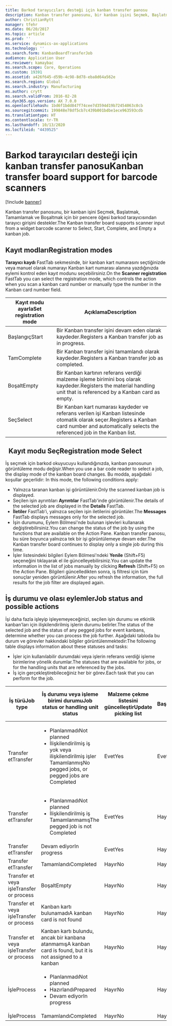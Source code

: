 ```yaml
---
title: Barkod tarayıcıları desteği için kanban transfer panosu
description: Kanban transfer panosunu, bir kanban işini Seçmek, Başlatmak, Tamamlamak ve Boşaltmak için bir pencere öğesi barkod tarayıcısından tarayıcı girişini destekler.
author: ChristianRytt
manager: tfehr
ms.date: 06/20/2017
ms.topic: article
ms.prod: ''
ms.service: dynamics-ax-applications
ms.technology: ''
ms.search.form: KanbanBoardTransferJob
audience: Application User
ms.reviewer: kamaybac
ms.search.scope: Core, Operations
ms.custom: 19391
ms.assetid: a426f645-d59b-4c98-8d78-eba8d64a562e
ms.search.region: Global
ms.search.industry: Manufacturing
ms.author: crytt
ms.search.validFrom: 2016-02-28
ms.dyn365.ops.version: AX 7.0.0
ms.openlocfilehash: 1bd6f1bdd847f74cee7d3594d19b72454063c0cb
ms.sourcegitcommit: 199848e78df5cb7c439b001bdbe1ece963593cdb
ms.translationtype: HT
ms.contentlocale: tr-TR
ms.lasthandoff: 10/13/2020
ms.locfileid: "4439525"
---
```

# <a name="kanban-transfer-board-support-for-barcode-scanners"></a><span data-ttu-id="949fc-103">Barkod tarayıcıları desteği için kanban transfer panosu</span><span class="sxs-lookup"><span data-stu-id="949fc-103">Kanban transfer board support for barcode scanners</span></span>

[!include [banner](../includes/banner.md)]

<span data-ttu-id="949fc-104">Kanban transfer panosunu, bir kanban işini Seçmek, Başlatmak, Tamamlamak ve Boşaltmak için bir pencere öğesi barkod tarayıcısından tarayıcı girişini destekler.</span><span class="sxs-lookup"><span data-stu-id="949fc-104">The Kanban transfer board supports scanner input from a widget barcode scanner to Select, Start, Complete, and Empty a kanban job.</span></span>

<a name="registration-modes"></a><span data-ttu-id="949fc-105">Kayıt modları</span><span class="sxs-lookup"><span data-stu-id="949fc-105">Registration modes</span></span>
------------------

<span data-ttu-id="949fc-106">**Tarayıcı kaydı** FastTab sekmesinde, bir kanban kart numarasını seçtiğinizde veya manuel olarak numarayı Kanban kart numarası alanına yazdığınızda eylemi kontrol eden kayıt modunu seçebilirsiniz.</span><span class="sxs-lookup"><span data-stu-id="949fc-106">On the **Scanner registration** FastTab you can select the registration mode, which controls the action when you scan a kanban card number or manually type the number in the Kanban card number field.</span></span>

| <span data-ttu-id="949fc-107">Kayıt modu ayarla</span><span class="sxs-lookup"><span data-stu-id="949fc-107">Set registration mode</span></span> | <span data-ttu-id="949fc-108">Açıklama</span><span class="sxs-lookup"><span data-stu-id="949fc-108">Description</span></span>                                                                                     |
|-----------------------|-------------------------------------------------------------------------------------------------|
| <span data-ttu-id="949fc-109">Başlangıç</span><span class="sxs-lookup"><span data-stu-id="949fc-109">Start</span></span>                 | <span data-ttu-id="949fc-110">Bir Kanban transfer işini devam eden olarak kaydeder.</span><span class="sxs-lookup"><span data-stu-id="949fc-110">Registers a Kanban transfer job as in progress.</span></span>                                                 |
| <span data-ttu-id="949fc-111">Tam</span><span class="sxs-lookup"><span data-stu-id="949fc-111">Complete</span></span>              | <span data-ttu-id="949fc-112">Bir Kanban transfer işini tamamlandı olarak kaydeder.</span><span class="sxs-lookup"><span data-stu-id="949fc-112">Registers a Kanban transfer job as completed.</span></span>                                                   |
| <span data-ttu-id="949fc-113">Boşalt</span><span class="sxs-lookup"><span data-stu-id="949fc-113">Empty</span></span>                 | <span data-ttu-id="949fc-114">Bir Kanban kartının referans verdiği malzeme işleme birimini boş olarak kaydeder.</span><span class="sxs-lookup"><span data-stu-id="949fc-114">Registers the material handling unit that is referenced by a Kanban card as empty.</span></span>              |
| <span data-ttu-id="949fc-115">Seç</span><span class="sxs-lookup"><span data-stu-id="949fc-115">Select</span></span>                | <span data-ttu-id="949fc-116">Bir Kanban kart numarası kaydeder ve referans verilen işi Kanban listesinde otomatik olarak seçer.</span><span class="sxs-lookup"><span data-stu-id="949fc-116">Registers a Kanban card number and automatically selects the referenced job in the Kanban list.</span></span> |

 
<span data-ttu-id="949fc-117">Kayıt modu Seç</span><span class="sxs-lookup"><span data-stu-id="949fc-117">Registration mode Select</span></span>
------------------------

<span data-ttu-id="949fc-118">İş seçmek için barkod okuyucuyu kullandığınızda, kanban panosunun görüntüleme modu değişir.</span><span class="sxs-lookup"><span data-stu-id="949fc-118">When you use a bar code reader to select a job, the display mode of the kanban board changes.</span></span><span data-ttu-id="949fc-119"> Bu modda, aşağıdaki koşullar geçerlidir:</span><span class="sxs-lookup"><span data-stu-id="949fc-119"> In this mode, the following conditions apply:</span></span>

-   <span data-ttu-id="949fc-120">Yalnızca taranan kanban işi görüntülenir.</span><span class="sxs-lookup"><span data-stu-id="949fc-120">Only the scanned kanban job is displayed.</span></span>
-   <span data-ttu-id="949fc-121">Seçilen işin ayrıntıları **Ayrıntılar** FastTab'inde görüntülenir.</span><span class="sxs-lookup"><span data-stu-id="949fc-121">The details of the selected job are displayed in the **Details** FastTab.</span></span>
-   <span data-ttu-id="949fc-122">**İletiler** FastTab'i, yalnızca seçilen işin iletilerini görüntüler.</span><span class="sxs-lookup"><span data-stu-id="949fc-122">The **Messages** FastTab displays messages only for the selected job.</span></span>
-   <span data-ttu-id="949fc-123">İşin durumunu, Eylem Bölmesi'nde bulunan işlevleri kullanarak değiştirebilirsiniz.</span><span class="sxs-lookup"><span data-stu-id="949fc-123">You can change the status of the job by using the functions that are available on the Action Pane.</span></span> <span data-ttu-id="949fc-124">Kanban transfer panosu, bu süre boyunca yalnızca tek bir işi görüntülemeye devam eder.</span><span class="sxs-lookup"><span data-stu-id="949fc-124">The Kanban transfer board continues to display only a single job during this time.</span></span>
-   <span data-ttu-id="949fc-125">İşler listesindeki bilgileri Eylem Bölmesi'ndeki **Yenile** (Shift+F5) seçeneğini tıklayarak el ile güncelleyebilirsiniz.</span><span class="sxs-lookup"><span data-stu-id="949fc-125">You can update the information in the list of jobs manually by clicking **Refresh** (Shift+F5) on the Action Pane.</span></span> <span data-ttu-id="949fc-126">Bilgileri güncelledikten sonra, iş filtresi için tüm sonuçlar yeniden görüntülenir.</span><span class="sxs-lookup"><span data-stu-id="949fc-126">After you refresh the information, the full results for the job filter are displayed again.</span></span>

## <a name="job-status-and-possible-actions"></a><span data-ttu-id="949fc-127">İş durumu ve olası eylemler</span><span class="sxs-lookup"><span data-stu-id="949fc-127">Job status and possible actions</span></span>
<span data-ttu-id="949fc-128">İşi daha fazla işleyip işleyemeyeceğinizi, seçilen işin durumu ve etkinlik kanban'ları için ilişkilendirilmiş işlerin durumu belirler.</span><span class="sxs-lookup"><span data-stu-id="949fc-128">The status of the selected job and the status of any pegged jobs for event kanbans, determine whether you can process the job further.</span></span> <span data-ttu-id="949fc-129">Aşağıdaki tabloda bu durum ve görevler hakkındaki bilgiler görüntülenmektedir:</span><span class="sxs-lookup"><span data-stu-id="949fc-129">The following table displays information about these statuses and tasks:</span></span>
-   <span data-ttu-id="949fc-130">İşler için kullanılabilir durumdaki veya işlerin referans verdiği işleme birimlerine yönelik durumlar.</span><span class="sxs-lookup"><span data-stu-id="949fc-130">The statuses that are available for jobs, or for the handling units that are referenced by the jobs.</span></span>
-   <span data-ttu-id="949fc-131">İş için gerçekleştirebileceğiniz her bir görev.</span><span class="sxs-lookup"><span data-stu-id="949fc-131">Each task that you can perform for the job.</span></span>

<table>
<colgroup>
<col width="12%" />
<col width="12%" />
<col width="12%" />
<col width="12%" />
<col width="12%" />
<col width="12%" />
<col width="12%" />
<col width="12%" />
</colgroup>
<thead>
<tr class="header">
<th><span data-ttu-id="949fc-132">İş türü</span><span class="sxs-lookup"><span data-stu-id="949fc-132">Job type</span></span></th>
<th><span data-ttu-id="949fc-133">İş durumu veya işleme birimi durumu</span><span class="sxs-lookup"><span data-stu-id="949fc-133">Job status or handling unit status</span></span></th>
<th><span data-ttu-id="949fc-134">Malzeme çekme listesini güncelleştir</span><span class="sxs-lookup"><span data-stu-id="949fc-134">Update picking list</span></span></th>
<th><span data-ttu-id="949fc-135">Başlangıç</span><span class="sxs-lookup"><span data-stu-id="949fc-135">Start</span></span></th>
<th><span data-ttu-id="949fc-136">Kaydı güncelleştir</span><span class="sxs-lookup"><span data-stu-id="949fc-136">Update registration</span></span></th>
<th><span data-ttu-id="949fc-137">Tam</span><span class="sxs-lookup"><span data-stu-id="949fc-137">Complete</span></span></th>
<th><span data-ttu-id="949fc-138">Boşalt</span><span class="sxs-lookup"><span data-stu-id="949fc-138">Empty</span></span></th>
<th><span data-ttu-id="949fc-139">Olay kanbanları oluştur</span><span class="sxs-lookup"><span data-stu-id="949fc-139">Create event kanbans</span></span></th>
</tr>
</thead>
<tbody>
<tr class="odd">
<td><span data-ttu-id="949fc-140">Transfer et</span><span class="sxs-lookup"><span data-stu-id="949fc-140">Transfer</span></span></td>
<td><ul>
<li><span data-ttu-id="949fc-141">Planlanmadı</span><span class="sxs-lookup"><span data-stu-id="949fc-141">Not planned</span></span></li>
<li><span data-ttu-id="949fc-142">İlişkilendirilmiş iş yok veya ilişkilendirilmiş işler Tamamlanmış</span><span class="sxs-lookup"><span data-stu-id="949fc-142">No pegged jobs, or pegged jobs are Completed</span></span></li>
</ul></td>
<td><span data-ttu-id="949fc-143">Evet</span><span class="sxs-lookup"><span data-stu-id="949fc-143">Yes</span></span></td>
<td><span data-ttu-id="949fc-144">Evet</span><span class="sxs-lookup"><span data-stu-id="949fc-144">Yes</span></span></td>
<td><span data-ttu-id="949fc-145">Evet</span><span class="sxs-lookup"><span data-stu-id="949fc-145">Yes</span></span></td>
<td><span data-ttu-id="949fc-146">Evet</span><span class="sxs-lookup"><span data-stu-id="949fc-146">Yes</span></span></td>
<td><span data-ttu-id="949fc-147">Hayır</span><span class="sxs-lookup"><span data-stu-id="949fc-147">No</span></span></td>
<td><span data-ttu-id="949fc-148">Evet</span><span class="sxs-lookup"><span data-stu-id="949fc-148">Yes</span></span></td>
</tr>
<tr class="even">
<td><span data-ttu-id="949fc-149">Transfer et</span><span class="sxs-lookup"><span data-stu-id="949fc-149">Transfer</span></span></td>
<td><ul>
<li><span data-ttu-id="949fc-150">Planlanmadı</span><span class="sxs-lookup"><span data-stu-id="949fc-150">Not planned</span></span></li>
<li><span data-ttu-id="949fc-151">İlişkilendirilmiş iş Tamamlanmamış</span><span class="sxs-lookup"><span data-stu-id="949fc-151">The pegged job is not Completed</span></span></li>
</ul></td>
<td><span data-ttu-id="949fc-152">Evet</span><span class="sxs-lookup"><span data-stu-id="949fc-152">Yes</span></span></td>
<td><span data-ttu-id="949fc-153">Hayır</span><span class="sxs-lookup"><span data-stu-id="949fc-153">No</span></span></td>
<td><span data-ttu-id="949fc-154">Evet</span><span class="sxs-lookup"><span data-stu-id="949fc-154">Yes</span></span></td>
<td><span data-ttu-id="949fc-155">Hayır</span><span class="sxs-lookup"><span data-stu-id="949fc-155">No</span></span></td>
<td><span data-ttu-id="949fc-156">Hayır</span><span class="sxs-lookup"><span data-stu-id="949fc-156">No</span></span></td>
<td><span data-ttu-id="949fc-157">Hayır</span><span class="sxs-lookup"><span data-stu-id="949fc-157">No</span></span></td>
</tr>
<tr class="odd">
<td><span data-ttu-id="949fc-158">Transfer et</span><span class="sxs-lookup"><span data-stu-id="949fc-158">Transfer</span></span></td>
<td><span data-ttu-id="949fc-159">Devam ediyor</span><span class="sxs-lookup"><span data-stu-id="949fc-159">In progress</span></span></td>
<td><span data-ttu-id="949fc-160">Evet</span><span class="sxs-lookup"><span data-stu-id="949fc-160">Yes</span></span></td>
<td><span data-ttu-id="949fc-161">Hayır</span><span class="sxs-lookup"><span data-stu-id="949fc-161">No</span></span></td>
<td><span data-ttu-id="949fc-162">Evet</span><span class="sxs-lookup"><span data-stu-id="949fc-162">Yes</span></span></td>
<td><span data-ttu-id="949fc-163">Evet</span><span class="sxs-lookup"><span data-stu-id="949fc-163">Yes</span></span></td>
<td><span data-ttu-id="949fc-164">Hayır</span><span class="sxs-lookup"><span data-stu-id="949fc-164">No</span></span></td>
<td><span data-ttu-id="949fc-165">Hayır</span><span class="sxs-lookup"><span data-stu-id="949fc-165">No</span></span></td>
</tr>
<tr class="even">
<td><span data-ttu-id="949fc-166">Transfer et</span><span class="sxs-lookup"><span data-stu-id="949fc-166">Transfer</span></span></td>
<td><span data-ttu-id="949fc-167">Tamamlandı</span><span class="sxs-lookup"><span data-stu-id="949fc-167">Completed</span></span></td>
<td><span data-ttu-id="949fc-168">Hayır</span><span class="sxs-lookup"><span data-stu-id="949fc-168">No</span></span></td>
<td><span data-ttu-id="949fc-169">Hayır</span><span class="sxs-lookup"><span data-stu-id="949fc-169">No</span></span></td>
<td><span data-ttu-id="949fc-170">Hayır</span><span class="sxs-lookup"><span data-stu-id="949fc-170">No</span></span></td>
<td><span data-ttu-id="949fc-171">Hayır</span><span class="sxs-lookup"><span data-stu-id="949fc-171">No</span></span></td>
<td><span data-ttu-id="949fc-172">Evet</span><span class="sxs-lookup"><span data-stu-id="949fc-172">Yes</span></span></td>
<td><span data-ttu-id="949fc-173">Hayır</span><span class="sxs-lookup"><span data-stu-id="949fc-173">No</span></span></td>
</tr>
<tr class="odd">
<td><span data-ttu-id="949fc-174">Transfer et veya işle</span><span class="sxs-lookup"><span data-stu-id="949fc-174">Transfer or process</span></span></td>
<td><span data-ttu-id="949fc-175">Boşalt</span><span class="sxs-lookup"><span data-stu-id="949fc-175">Empty</span></span></td>
<td><span data-ttu-id="949fc-176">Hayır</span><span class="sxs-lookup"><span data-stu-id="949fc-176">No</span></span></td>
<td><span data-ttu-id="949fc-177">Hayır</span><span class="sxs-lookup"><span data-stu-id="949fc-177">No</span></span></td>
<td><span data-ttu-id="949fc-178">Hayır</span><span class="sxs-lookup"><span data-stu-id="949fc-178">No</span></span></td>
<td><span data-ttu-id="949fc-179">Hayır</span><span class="sxs-lookup"><span data-stu-id="949fc-179">No</span></span></td>
<td><span data-ttu-id="949fc-180">Hayır</span><span class="sxs-lookup"><span data-stu-id="949fc-180">No</span></span></td>
<td><span data-ttu-id="949fc-181">Hayır</span><span class="sxs-lookup"><span data-stu-id="949fc-181">No</span></span></td>
</tr>
<tr class="even">
<td><span data-ttu-id="949fc-182">Transfer et veya işle</span><span class="sxs-lookup"><span data-stu-id="949fc-182">Transfer or process</span></span></td>
<td><span data-ttu-id="949fc-183">Kanban kartı bulunamadı</span><span class="sxs-lookup"><span data-stu-id="949fc-183">A kanban card is not found</span></span></td>
<td><span data-ttu-id="949fc-184">Hayır</span><span class="sxs-lookup"><span data-stu-id="949fc-184">No</span></span></td>
<td><span data-ttu-id="949fc-185">Hayır</span><span class="sxs-lookup"><span data-stu-id="949fc-185">No</span></span></td>
<td><span data-ttu-id="949fc-186">Hayır</span><span class="sxs-lookup"><span data-stu-id="949fc-186">No</span></span></td>
<td><span data-ttu-id="949fc-187">Hayır</span><span class="sxs-lookup"><span data-stu-id="949fc-187">No</span></span></td>
<td><span data-ttu-id="949fc-188">Hayır</span><span class="sxs-lookup"><span data-stu-id="949fc-188">No</span></span></td>
<td><span data-ttu-id="949fc-189">Hayır</span><span class="sxs-lookup"><span data-stu-id="949fc-189">No</span></span></td>
</tr>
<tr class="odd">
<td><span data-ttu-id="949fc-190">Transfer et veya işle</span><span class="sxs-lookup"><span data-stu-id="949fc-190">Transfer or process</span></span></td>
<td><span data-ttu-id="949fc-191">Kanban kartı bulundu, ancak bir kanbana atanmamış</span><span class="sxs-lookup"><span data-stu-id="949fc-191">A kanban card is found, but it is not assigned to a kanban</span></span></td>
<td><span data-ttu-id="949fc-192">Hayır</span><span class="sxs-lookup"><span data-stu-id="949fc-192">No</span></span></td>
<td><span data-ttu-id="949fc-193">Hayır</span><span class="sxs-lookup"><span data-stu-id="949fc-193">No</span></span></td>
<td><span data-ttu-id="949fc-194">Hayır</span><span class="sxs-lookup"><span data-stu-id="949fc-194">No</span></span></td>
<td><span data-ttu-id="949fc-195">Hayır</span><span class="sxs-lookup"><span data-stu-id="949fc-195">No</span></span></td>
<td><span data-ttu-id="949fc-196">Hayır</span><span class="sxs-lookup"><span data-stu-id="949fc-196">No</span></span></td>
<td><span data-ttu-id="949fc-197">Hayır</span><span class="sxs-lookup"><span data-stu-id="949fc-197">No</span></span></td>
</tr>
<tr class="even">
<td><span data-ttu-id="949fc-198">İşle</span><span class="sxs-lookup"><span data-stu-id="949fc-198">Process</span></span></td>
<td><ul>
<li><span data-ttu-id="949fc-199">Planlanmadı</span><span class="sxs-lookup"><span data-stu-id="949fc-199">Not planned</span></span></li>
<li><span data-ttu-id="949fc-200">Hazırlandı</span><span class="sxs-lookup"><span data-stu-id="949fc-200">Prepared</span></span></li>
<li><span data-ttu-id="949fc-201">Devam ediyor</span><span class="sxs-lookup"><span data-stu-id="949fc-201">In progress</span></span></li>
</ul></td>
<td><span data-ttu-id="949fc-202">Hayır</span><span class="sxs-lookup"><span data-stu-id="949fc-202">No</span></span></td>
<td><span data-ttu-id="949fc-203">Hayır</span><span class="sxs-lookup"><span data-stu-id="949fc-203">No</span></span></td>
<td><span data-ttu-id="949fc-204">Hayır</span><span class="sxs-lookup"><span data-stu-id="949fc-204">No</span></span></td>
<td><span data-ttu-id="949fc-205">Hayır</span><span class="sxs-lookup"><span data-stu-id="949fc-205">No</span></span></td>
<td><span data-ttu-id="949fc-206">Hayır</span><span class="sxs-lookup"><span data-stu-id="949fc-206">No</span></span></td>
<td><span data-ttu-id="949fc-207">Hayır</span><span class="sxs-lookup"><span data-stu-id="949fc-207">No</span></span></td>
</tr>
<tr class="odd">
<td><span data-ttu-id="949fc-208">İşle</span><span class="sxs-lookup"><span data-stu-id="949fc-208">Process</span></span></td>
<td><span data-ttu-id="949fc-209">Tamamlandı</span><span class="sxs-lookup"><span data-stu-id="949fc-209">Completed</span></span></td>
<td><span data-ttu-id="949fc-210">Hayır</span><span class="sxs-lookup"><span data-stu-id="949fc-210">No</span></span></td>
<td><span data-ttu-id="949fc-211">Hayır</span><span class="sxs-lookup"><span data-stu-id="949fc-211">No</span></span></td>
<td><span data-ttu-id="949fc-212">Hayır</span><span class="sxs-lookup"><span data-stu-id="949fc-212">No</span></span></td>
<td><span data-ttu-id="949fc-213">Hayır</span><span class="sxs-lookup"><span data-stu-id="949fc-213">No</span></span></td>
<td><span data-ttu-id="949fc-214">Hayır</span><span class="sxs-lookup"><span data-stu-id="949fc-214">No</span></span></td>
<td><span data-ttu-id="949fc-215">Hayır</span><span class="sxs-lookup"><span data-stu-id="949fc-215">No</span></span></td>
</tr>
</tbody>
</table>





